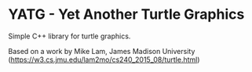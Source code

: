 # YATG - Yet Another Turtle Graphics

Simple C++ library for turtle graphics.

Based on a work by Mike Lam, James Madison University
(https://w3.cs.jmu.edu/lam2mo/cs240_2015_08/turtle.html)